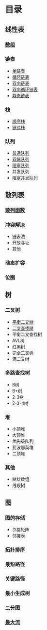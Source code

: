 # 目录

## 线性表
### [数组](https://github.com/ccldmf/C-A-A/blob/master/DataStructuresAndAlgorithms/%E6%95%B0%E7%BB%84.md)

### 链表
- [单链表](https://github.com/ccldmf/C-A-A/blob/master/DataStructuresAndAlgorithms/%E5%8D%95%E9%93%BE%E8%A1%A8.md)
- [循环链表](https://github.com/ccldmf/C-A-A/blob/master/DataStructuresAndAlgorithms/%E5%BE%AA%E7%8E%AF%E9%93%BE%E8%A1%A8.md)
- [双向链表](https://github.com/ccldmf/C-A-A/blob/master/DataStructuresAndAlgorithms/%E5%8F%8C%E5%90%91%E9%93%BE%E8%A1%A8.md)
- [双向循环链表](https://github.com/ccldmf/C-A-A/blob/master/DataStructuresAndAlgorithms/%E5%8F%8C%E5%90%91%E5%BE%AA%E7%8E%AF%E9%93%BE%E8%A1%A8.md)
- [静态链表](https://github.com/ccldmf/C-A-A/blob/master/DataStructuresAndAlgorithms/%E9%9D%99%E6%80%81%E9%93%BE%E8%A1%A8.md)

### 栈
- [顺序栈](https://github.com/ccldmf/C-A-A/blob/master/DataStructuresAndAlgorithms/%E9%A1%BA%E5%BA%8F%E6%A0%88.md)
- [链式栈](https://github.com/ccldmf/C-A-A/blob/master/DataStructuresAndAlgorithms/%E9%93%BE%E5%BC%8F%E6%A0%88.md)

### 队列
- [普通队列](https://github.com/ccldmf/C-A-A/blob/master/DataStructuresAndAlgorithms/%E6%99%AE%E9%80%9A%E9%98%9F%E5%88%97.md)
- [双端队列](https://github.com/ccldmf/C-A-A/blob/master/DataStructuresAndAlgorithms/%E5%8F%8C%E7%AB%AF%E9%98%9F%E5%88%97.md)
- [阻塞队列](https://github.com/ccldmf/C-A-A/blob/master/DataStructuresAndAlgorithms/%E9%98%BB%E5%A1%9E%E9%98%9F%E5%88%97.md)
- 并发队列
- 阻塞并发队列

## 散列表
### [散列函数](https://github.com/ccldmf/C-A-A/blob/master/DataStructuresAndAlgorithms/%E6%95%A3%E5%88%97%E5%87%BD%E6%95%B0.md)

### 冲突解决
- 链表法
- 开放寻址
- 其他

### 动态扩容

### 位图

## 树
### 二叉树
- [平衡二叉树](https://github.com/ccldmf/C-A-A/blob/master/DataStructuresAndAlgorithms/%E5%B9%B3%E8%A1%A1%E4%BA%8C%E5%8F%89%E6%A0%91.md)
- [二叉查找树](https://github.com/ccldmf/C-A-A/blob/master/DataStructuresAndAlgorithms/%E4%BA%8C%E5%8F%89%E6%9F%A5%E6%89%BE%E6%A0%91.md)
- 平衡二叉查找树
- AVL树
- 红黑树
- 完全二叉树
- 满二叉树

### 多路查找树
- B树
- B+树
- 2-3树
- 2-3-4树

### 堆
- 小顶堆
- 大顶堆
- 优先级队列
- 斐波那契堆
- 二顶堆

### 其他
- 树状数组
- 线段树

## 图
### 图的存储
- 邻接矩阵
- 邻接表

### 拓扑排序

### 最短路径

### 关键路径

### 最小生成树

### 二分图

### [最大流](https://github.com/ccldmf/C-A-A/blob/master/DataStructuresAndAlgorithms/%E6%9C%80%E5%A4%A7%E6%B5%81.md)

